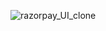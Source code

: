 ![razorpay_UI_clone](https://github.com/codershani/razorpay_UI_clone/assets/141328315/d2fb0ede-51ee-4ff9-b00d-4683bbe09279)

